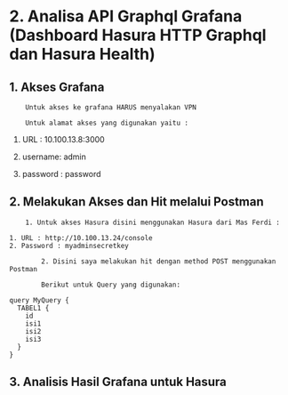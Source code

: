 # 2. Analisa API Graphql Grafana (Dashboard Hasura HTTP Graphql dan Hasura Health)

## 1. Akses Grafana

        Untuk akses ke grafana HARUS menyalakan VPN
  
        Untuk alamat akses yang digunakan yaitu :
        
1. URL : 10.100.13.8:3000
   
2. username: admin

3. password : password



## 2. Melakukan Akses dan Hit melalui Postman

        1. Untuk akses Hasura disini menggunakan Hasura dari Mas Ferdi :

      

```
1. URL : http://10.100.13.24/console
2. Password : myadminsecretkey
```




            2. Disini saya melakukan hit dengan method POST menggunakan Postman 

            Berikut untuk Query yang digunakan: 


```
query MyQuery {
  TABEL1 {
    id
    isi1
    isi2
    isi3
  }
}
```


## 3. Analisis Hasil Grafana untuk Hasura 


